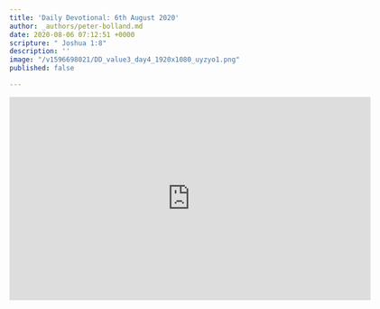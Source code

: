 ```yaml
---
title: 'Daily Devotional: 6th August 2020'
author: _authors/peter-bolland.md
date: 2020-08-06 07:12:51 +0000
scripture: " Joshua 1:8"
description: ''
image: "/v1596698021/DD_value3_day4_1920x1080_uyzyo1.png"
published: false

---
```

<iframe src="https://player.vimeo.com/video/445011264" width="640" height="360" frameborder="0" allow="autoplay; fullscreen" allowfullscreen></iframe>
